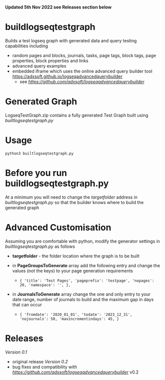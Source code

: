 **Updated 5th Nov 2022 see Releases section below**

# buildlogseqtestgraph
Builds a test logseq graph with generated data and query testing capabilities including
 - random pages and blocks, journals, tasks, page tags, block tags, page properties, block properties and links
 - advanced query examples 
 - embedded iframe which uses the online advanced query builder tool https://adxsoft.github.io/logseqadvancedquerybuilder
   - see _https://github.com/adxsoft/logseqadvancedquerybuilder_
   
# Generated Graph
LogseqTestGraph.zip contains a fully generated Test Graph built using _builtlogseqtestgraph.py_

# Usage
`python3 builtlogseqtestgraph.py`


# Before you run buildlogseqtestgraph.py
At a minimum you will need to change the _targetfolder_ address in _builtlogseqtestgraph.py_ so that the builder knows where to build the generated graph


# Advanced Customisation
Assuming you are comfortable with python, modify the generator settings in _builtlogseqtestgraph.py_ as follows

- **targetfolder** - the folder location where the graph is to be built 

- in **PageGroupsToGenerate** array add the following entry and change the values (not the keys) to your page generation requirements

  - `{
        'title': 'Test Pages',
        'pageprefix': 'testpage',
        'nopages': 20,
        'namespace': '',
    },`

- in **JournalsToGenerate** array change the one and only entry to your date range, number of journals to build and the maximum gap in days that can occur

  - `{
    'fromdate': '2020_01_01',
    'todate': '2023_12_31',
    'nojournals': 50,
    'maxincrementindays': 45,
}`
 
# Releases
_Version 0.1_
- original release
_Version 0.2_
- bug fixes and compatibility with _https://github.com/adxsoft/logseqadvancedquerybuilder_ v0.2
